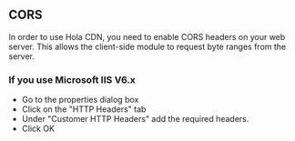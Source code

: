 
## CORS

In order to use Hola CDN, you need to enable CORS headers on your web server. This allows the client-side module to request byte ranges from the server.

### If you use Microsoft IIS V6.x

* Go to the properties dialog box
* Click on the "HTTP Headers" tab
* Under "Customer HTTP Headers" add the required headers.
* Click OK
